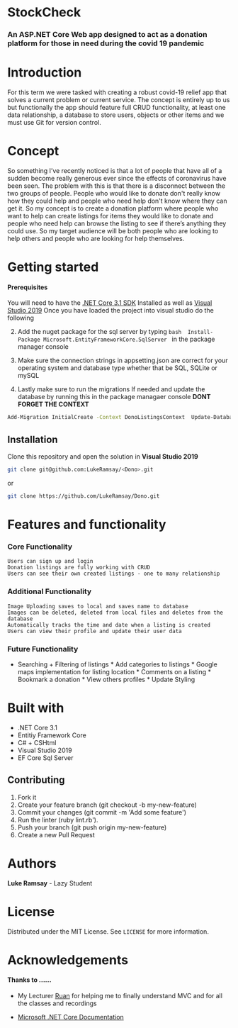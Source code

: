# StockCheck

### An ASP.NET Core Web app designed to act as a donation platform for those in need during the covid 19 pandemic

# Introduction

For this term we were tasked with creating a robust covid-19 relief app that solves a current problem or current service. The concept is entirely up to us but functionally the app should feature full CRUD functionality, at least one data relationship, a database to store users, objects or other items and we must use Git for version control.

# Concept 

So something I’ve recently noticed is that a lot of people that have all of a sudden become really generous ever since the effects of coronavirus have been seen. The problem with this is that there is a disconnect between the two groups of people. People who would like to donate don't really know how they could help and people who need help don't know where they can get it. So my concept is to create a donation platform where people who want to help can create listings for items they would like to donate and people who need help can browse the listing to see if there’s anything they could use.  So my target audience will be both people who are looking to help others and people who are looking for help themselves.

# Getting started
#### Prerequisites 

You will need to have the [.NET Core 3.1 SDK](https://dotnet.microsoft.com/download) Installed as well as [Visual Studio 2019](https://visualstudio.microsoft.com/vs/)
Once you have loaded the project into visual studio do the following

2. Add the nuget package for the sql server by typing ```bash 
Install-Package Microsoft.EntityFrameworkCore.SqlServer ``` in the package manager console

3. Make sure the connection strings in appsetting.json are correct for your operating system and database type whether that be SQL, SQLite  or mySQL

4. Lastly make sure to run the migrations If needed and update the database by running this in the package managaer console **DONT FORGET THE CONTEXT**  
```bash
Add-Migration InitialCreate -Context DonoListingsContext  Update-Database
```

## Installation
Clone this repository and open the solution in **Visual Studio 2019**
```bash
git clone git@github.com:LukeRamsay/<Dono>.git
```
or

```sh
git clone https://github.com/LukeRamsay/Dono.git
```

# Features and functionality

### Core Functionality
    Users can sign up and login
    Donation listings are fully working with CRUD
    Users can see their own created listings - one to many relationship

### Additional Functionality
    Image Uploading saves to local and saves name to database
    Images can be deleted, deleted from local files and deletes from the database
    Automatically tracks the time and date when a listing is created
    Users can view their profile and update their user data

### Future Functionality
   * Searching + Filtering of listings
    * Add categories to listings
    * Google maps implementation for listing location
    * Comments on a listing
    * Bookmark a donation
    * View others profiles
    * Update Styling
  

# Built with

* .NET Core 3.1
* Entitiy Framework Core 
* C# + CSHtml
* Visual Studio 2019
* EF Core Sql Server

## Contributing

1. Fork it
2. Create your feature branch (git checkout -b my-new-feature)
3. Commit your changes (git commit -m 'Add some feature')
4. Run the linter (ruby lint.rb').
5. Push your branch (git push origin my-new-feature)
6. Create a new Pull Request

# Authors
 **Luke Ramsay** - Lazy Student

# License 
Distributed under the MIT License. See `LICENSE` for more information.

# Acknowledgements
#### Thanks to ......
* My Lecturer [Ruan](https://github.com/RuanOW) for helping me to finally understand MVC and for all the classes and recordings

*  [Microsoft .NET Core Documentation](https://docs.microsoft.com/en-us/aspnet/core/tutorials/first-mvc-app/?view=aspnetcore-3.1)
